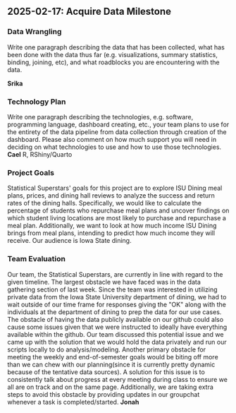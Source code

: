 ## 2025-02-17: Acquire Data Milestone

### Data Wrangling
Write one paragraph describing the data that has been collected, what has been done with the data thus far 
(e.g. visualizations, summary statistics, binding, joining, etc), and what roadblocks you are encountering with the data. 

**Srika**

### Technology Plan
Write one paragraph describing the technologies, e.g. software, programming language, dashboard creating, etc., 
your team plans to use for the entirety of the data pipeline from data collection through creation of the dashboard. 
Please also comment on how much support you will need in deciding on what technologies to use and how to use those technologies. 
**Cael**
R, RShiny/Quarto

### Project Goals
Statistical Superstars' goals for this project are to explore ISU Dining meal plans, prices, and dining hall reviews to analyze the success and return rates of the dining halls. Specifically, we would like to calculate the percentage of students who repurchase meal plans and uncover findings on which student living locations are most likely to purchase and repurchase a meal plan. Additionally, we want to look at how much income ISU Dining brings from meal plans, intending to predict how much income they will receive. Our audience is Iowa State dining.

### Team Evaluation
Our team, the Statistical Superstars, are currently in line with regard to the given timeline. The largest obstacle we have faced was in the data gathering section of last week. Since the team was interested in utilizing private data from the Iowa State University department of dining, we had to wait outside of our time frame for responses giving the "OK" along with the individuals at the department of dining to prep the data for our use cases. The obstacle of having the data publicly available on our github could also cause some issues given that we were instructed to ideally have everything available within the github. Our team discussed this potential issue and we came up with the solution that we would hold the data privately and run our scripts locally to do analysis/modeling. Another primary obstacle for meeting the weekly and end-of-semester goals would be biting off more than we can chew with our planning(since it is currently pretty dynamic because of the tentative data sources). A solution for this issue is to consistently talk about progress at every meeting during class to ensure we all are on track and on the same page. Additionally, we are taking extra steps to avoid this obstacle by providing updates in our groupchat whenever a task is completed/started.
**Jonah**
